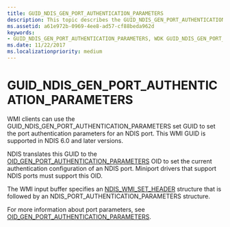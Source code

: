 ```yaml
---
title: GUID_NDIS_GEN_PORT_AUTHENTICATION_PARAMETERS
description: This topic describes the GUID_NDIS_GEN_PORT_AUTHENTICATION_PARAMETERS GUID for the NDIS WMI interface.
ms.assetid: a61e972b-0969-4ee8-ad57-cf88beda962d
keywords:
- GUID_NDIS_GEN_PORT_AUTHENTICATION_PARAMETERS, WDK GUID_NDIS_GEN_PORT_AUTHENTICATION_PARAMETERS network drivers
ms.date: 11/22/2017
ms.localizationpriority: medium
---
```


# GUID_NDIS_GEN_PORT_AUTHENTICATION_PARAMETERS

WMI clients can use the GUID_NDIS_GEN_PORT_AUTHENTICATION_PARAMETERS set GUID to set the port authentication parameters for an NDIS port. This WMI GUID is supported in NDIS 6.0 and later versions.

NDIS translates this GUID to the [OID_GEN_PORT_AUTHENTICATION_PARAMETERS](oid-gen-port-authentication-parameters.md) OID to set the current authentication configuration of an NDIS port. Miniport drivers that support NDIS ports must support this OID.

The WMI input buffer specifies an [NDIS_WMI_SET_HEADER](/windows-hardware/drivers/ddi/ntddndis/ns-ntddndis-_ndis_wmi_set_header) structure that is followed by an NDIS_PORT_AUTHENTICATION_PARAMETERS structure.

For more information about port parameters, see [OID_GEN_PORT_AUTHENTICATION_PARAMETERS](oid-gen-port-authentication-parameters.md).
